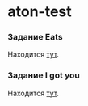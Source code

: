 # aton-test


### Задание Eats
Находится [тут](Eats.md).


### Задание I got you
Находится [тут](i-got-you).
